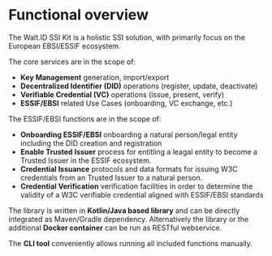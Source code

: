 # Functional overview

The Walt.ID SSI Kit is a holistic SSI solution, with primarily focus on the European EBSI/ESSIF ecosystem.

The core services are in the scope of:
- **Key Management** generation, import/export
- **Decentralized Identifier (DID)** operations (register, update, deactivate)
- **Verifiable Credential (VC)** operations (issue, present, verify)
- **ESSIF/EBSI** related Use Cases (onboarding, VC exchange, etc.)

The ESSIF/EBSI functions are in the scope of:
- **Onboarding ESSIF/EBSI** onboarding a natural person/legal entity including the DID creation and registration
- **Enable Trusted Issuer** process for entitling a leagal entity to become a Trusted Issuer in the ESSIF ecosystem.
- **Credential Issuance** protocols and data formats for issuing W3C credentials from an Trusted Issuer to a natural person.
- **Credential Verification** verification facilities in order to determine the validity of a W3C verifiable credential aligned with ESSIF/EBSI standards

The library is written in **Kotlin/Java based library** and can be directly integrated as Maven/Gradle dependency. Alternatively the library or the additional **Docker container** can be run as RESTful webservice.

The **CLI tool** conveniently allows running all included functions manually.
